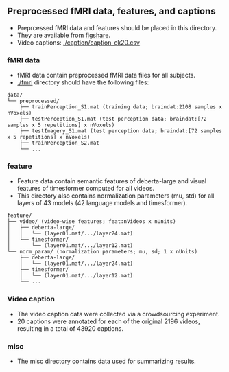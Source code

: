 ## Preprocessed fMRI data, features, and captions
- Preprcessed fMRI data and features should be placed in this directory.
- They are available from <a href="https://doi.org/10.6084/m9.figshare.25808179">figshare</a>.
- Video captions: [./caption/caption_ck20.csv](./caption/caption_ck20.csv)

### fMRI data
- fMRI data contain preprocessed fMRI data files for all subjects.
- [./fmri](fmri/) directory should have the following files:
```plaintext
data/
└── preprocessed/
    ├── trainPerception_S1.mat (training data; braindat:2108 samples x nVoxels)
    ├── testPerception_S1.mat (test perception data; braindat:[72 samples x 5 repetitions] x nVoxels)
    ├── testImagery_S1.mat (test perception data; braindat:[72 samples x 5 repetitions] x nVoxels)
    ├── trainPerception_S2.mat
    └── ...
```
### feature
- Feature data contain semantic features of deberta-large and visual features of timesformer computed for all videos.
- This directory also contains normalization parameters (mu, std) for all layers of 43 models (42 language models and timesformer).
```plaintext
feature/
├── video/ (video-wise features; feat:nVideos x nUnits)
│   ├── deberta-large/
│   │   └── (layer01.mat/.../layer24.mat) 
│   └── timesformer/
│       └── (layer01.mat/.../layer12.mat)
└── norm_param/ (normalization parameters; mu, sd; 1 x nUnits)
    ├── deberta-large/
    │   └── (layer01.mat/.../layer24.mat) 
    ├── timesformer/
    │   └── (layer01.mat/.../layer12.mat)
    └── ...
```
### Video caption
- The video caption data were collected via a crowdsourcing experiment.
- 20 captions were annotated for each of the original 2196 videos, resulting in a total of 43920 captions.

### misc
- The misc directory contains data used for summarizing results. 
